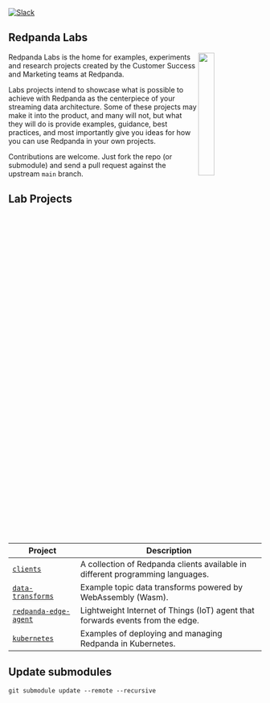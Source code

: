 [![Slack](https://img.shields.io/badge/Slack-Redpanda%20Community-blue)](https://redpanda.com/slack)

## Redpanda Labs

<img align="right" width="25%" src="images/redpanda_lab2.png">Redpanda Labs is the home for examples, experiments and research projects created by the Customer Success and Marketing teams at Redpanda. 

Labs projects intend to showcase what is possible to achieve with Redpanda as the centerpiece of your streaming data architecture. Some of these projects may make it into the product, and many will not, but what they will do is provide examples, guidance, best practices, and most importantly give you ideas for how you can use Redpanda in your own projects.

Contributions are welcome. Just fork the repo (or submodule) and send a pull request against the upstream `main` branch.

## Lab Projects

| Project       | Description   |
| ------------- | ------------- |
| [`clients`](https://github.com/redpanda-data/redpanda-labs/tree/main/clients) | A collection of Redpanda clients available in different programming languages. |
| [`data-transforms`](https://github.com/redpanda-data/redpanda-labs/tree/main/data-transforms) | Example topic data transforms powered by WebAssembly (Wasm). |
| [`redpanda-edge-agent`](https://github.com/redpanda-data/redpanda-edge-agent) | Lightweight Internet of Things (IoT) agent that forwards events from the edge. |
| [`kubernetes`](https://github.com/redpanda-data/redpanda-labs/tree/main/kubernetes) | Examples of deploying and managing Redpanda in Kubernetes. |



## Update submodules

```
git submodule update --remote --recursive
```
